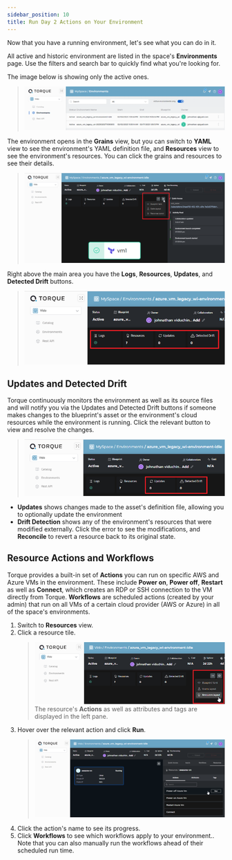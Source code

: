 ```yaml
---
sidebar_position: 10
title: Run Day 2 Actions on Your Environment
---
```


Now that you have a running environment, let's see what you can do in it.

All active and historic environment are listed in the space's __Environments__ page. Use the filters and search bar to quickly find what you're looking for. 

The image below is showing only the active ones. 

> ![Locale Dropdown](/img/environments-page.png)

The environment opens in the __Grains__ view, but you can switch to __YAML__ view to see the environment's YAML definition file, and __Resources__ view to see the environment's resources. You can click the grains and resources to see their details.

> ![Locale Dropdown](/img/environment-views.png)

Right above the main area you have the __Logs__, __Resources__, __Updates__, and __Detected Drift__ buttons.

> ![Locale Dropdown](/img/main-area-buttons.png)

## Updates and Detected Drift

Torque continuously monitors the environment as well as its source files and will notify you via the Updates and Detected Drift buttons if someone makes changes to the blueprint's asset or the environment's cloud resources while the environment is running. Click the relevant button  to view and resolve the changes. 

> ![Locale Dropdown](/img/updates-and-drift.png)

* __Updates__ shows changes made to the asset's definition file, allowing you to optionally update the environment
* __Drift Detection__ shows any of the environment's resources that were modified externally. Click the error to see the modifications, and __Reconcile__ to revert a resource back to its original state.


## Resource Actions and Workflows

Torque provides a built-in set of __Actions__ you can run on specific AWS and Azure VMs in the environment. These include __Power on__, __Power off__, __Restart__ as well as __Connect__, which creates an RDP or SSH connection to the VM directly from Torque. __Workflows__ are scheduled actions (created by your admin) that run on all VMs of a certain cloud provider (AWS or Azure) in all of the space's environments.

1. Switch to __Resources__ view.
2. Click a resource tile.
   > ![Locale Dropdown](/img/resources-view.png)
   The resource's __Actions__ as well as attributes and tags are displayed in the left pane.
3. Hover over the relevant action and click __Run__.
   > ![Locale Dropdown](/img/resource-actions.png)
4. Click the action's name to see its progress.
5. Click __Workflows__ to see which workflows apply to your environment.. Note that you can also manually run the workflows ahead of their scheduled run time. 